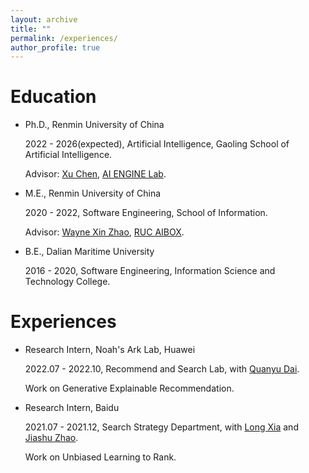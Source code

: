 ```yaml
---
layout: archive
title: ""
permalink: /experiences/
author_profile: true
---
```



# Education
- Ph.D., Renmin University of China

  2022 - 2026(expected), Artificial Intelligence, Gaoling School of Artificial Intelligence.

  Advisor: [Xu Chen](http://xu-chen.com/), [AI ENGINE Lab](https://www.ai-engine-lab.com/).

- M.E., Renmin University of China

  2020 - 2022, Software Engineering, School of Information.

  Advisor: [Wayne Xin Zhao](http://playbigdata.ruc.edu.cn/batmanfly/), [RUC AIBOX](http://aibox.ruc.edu.cn/).

- B.E., Dalian Maritime University

  2016 - 2020, Software Engineering, Information Science and Technology College.

# Experiences
- Research Intern, Noah's Ark Lab, Huawei

  2022.07 - 2022.10, Recommend and Search Lab, with [Quanyu Dai](https://scholar.google.com/citations?user=Q1GGOPoAAAAJ&hl=zh-CN&oi=ao).

  Work on Generative Explainable Recommendation. 

- Research Intern, Baidu

  2021.07 - 2021.12, Search Strategy Department, with [Long Xia](https://scholar.google.com/citations?user=NRwerBAAAAAJ&hl=zh-CN&oi=ao) and [Jiashu Zhao](https://scholar.google.com/citations?user=9vsMVz8AAAAJ&hl=zh-CN&oi=ao).

  Work on Unbiased Learning to Rank.

